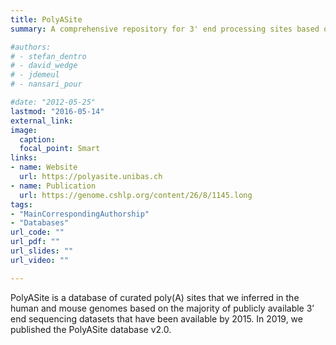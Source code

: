 ```yaml
---
title: PolyASite
summary: A comprehensive repository for 3' end processing sites based on a uniform analysis of a large number of 3' end sequencing data sets.

#authors:
# - stefan_dentro
# - david_wedge
# - jdemeul
# - nansari_pour

#date: "2012-05-25"
lastmod: "2016-05-14"
external_link: 
image:
  caption: 
  focal_point: Smart
links:
- name: Website
  url: https://polyasite.unibas.ch
- name: Publication
  url: https://genome.cshlp.org/content/26/8/1145.long
tags:
- "MainCorrespondingAuthorship"
- "Databases"
url_code: ""
url_pdf: ""
url_slides: ""
url_video: ""

---
```


PolyASite is a database of curated poly(A) sites that we inferred in the human and mouse genomes based on the majority of publicly available 3’ end sequencing datasets that have been available by 2015. In 2019, we published the PolyASite database v2.0.

